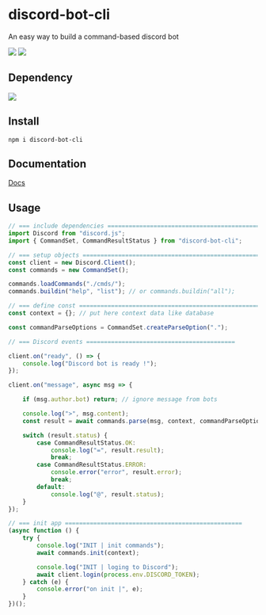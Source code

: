# discord-bot-cli
An easy way to build a command-based discord bot

<a href="https://www.npmjs.com/package/discord-bot-cli" target="_blank"><img src="https://img.shields.io/npm/v/discord-bot-cli"/></a>
<img src="https://img.shields.io/github/last-commit/baanloh/discord-bot-cli"/>

## Dependency
<img src="https://img.shields.io/npm/dependency-version/discord-bot-cli/discord.js"/>

## Install
`npm i discord-bot-cli`

## Documentation
<a href="https://baanloh.github.io/discord-bot-cli/">Docs</a>

## Usage
```typescript
// === include dependencies =================================================
import Discord from "discord.js";
import { CommandSet, CommandResultStatus } from "discord-bot-cli";

// === setup objects ========================================================
const client = new Discord.Client();
const commands = new CommandSet();

commands.loadCommands("./cmds/");
commands.buildin("help", "list"); // or commands.buildin("all");

// === define const =========================================================
const context = {}; // put here context data like database

const commandParseOptions = CommandSet.createParseOption(".");

// === Discord events ==========================================

client.on("ready", () => {
    console.log("Discord bot is ready !");
});

client.on("message", async msg => {

    if (msg.author.bot) return; // ignore message from bots

    console.log(">", msg.content);
    const result = await commands.parse(msg, context, commandParseOptions);

    switch (result.status) {
        case CommandResultStatus.OK:
            console.log("=", result.result);
            break;
        case CommandResultStatus.ERROR:
            console.error("error", result.error);
            break;
        default:
            console.log("@", result.status);
    }
});

// === init app ==================================================
(async function () {
    try {
        console.log("INIT | init commands");
        await commands.init(context);

        console.log("INIT | loging to Discord");
        await client.login(process.env.DISCORD_TOKEN);
    } catch (e) {
        console.error("on init |", e);
    }
})();
```
